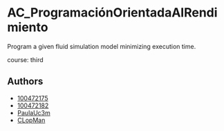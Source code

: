 # AC_ProgramaciónOrientadaAlRendimiento 

Program a given fluid simulation model minimizing execution time.

course: third

## Authors 
- [100472175](https://github.com/100472175)
- [100472182](https://github.com/100472182)
- [PaulaUc3m](https://github.com/PaulaUc3m)
- [CLopMan](https://github.com/CLopMan)
